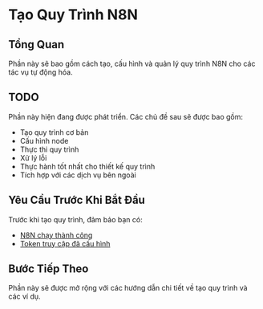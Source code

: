 # Tạo Quy Trình N8N

## Tổng Quan

Phần này sẽ bao gồm cách tạo, cấu hình và quản lý quy trình N8N cho các tác vụ tự động hóa.

## TODO

Phần này hiện đang được phát triển. Các chủ đề sau sẽ được bao gồm:

- Tạo quy trình cơ bản
- Cấu hình node
- Thực thi quy trình
- Xử lý lỗi
- Thực hành tốt nhất cho thiết kế quy trình
- Tích hợp với các dịch vụ bên ngoài

## Yêu Cầu Trước Khi Bắt Đầu

Trước khi tạo quy trình, đảm bảo bạn có:

- [N8N chạy thành công](../03-n8n-setup/01-clone-setup-n8n.vi.md)
- [Token truy cập đã cấu hình](../04-authentication/get-access-token.vi.md)

## Bước Tiếp Theo

Phần này sẽ được mở rộng với các hướng dẫn chi tiết về tạo quy trình và các ví dụ.

